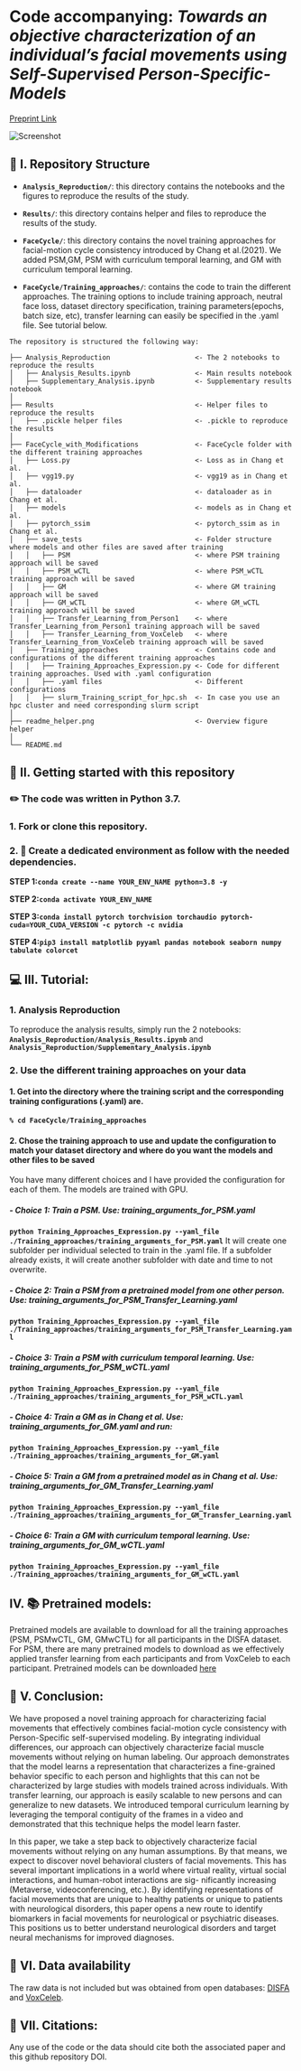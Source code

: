 # Code accompanying: *Towards an objective characterization of an individual’s facial movements using Self-Supervised Person-Specific-Models*

 [Preprint Link]([https://www.google.com](https://arxiv.org/abs/2211.08279))
 
![Screenshot](readme_helper.png)

## 📂 I. Repository Structure

- **`Analysis_Reproduction/`**: this directory contains the notebooks and the figures to reproduce the results of the study.

- **`Results/`**: this directory contains helper and files to reproduce the results of the study.

- **`FaceCycle/`**: this directory contains the novel training approaches for facial-motion cycle consistency introduced by Chang et al.(2021). We added PSM,GM, PSM with curriculum temporal learning, and GM with curriculum temporal learning.

-  **`FaceCycle/Training_approaches/`**:  contains the code to train the different approaches. The training options to include training approach, neutral face loss, dataset directory specification, training parameters(epochs, batch size, etc), transfer learning can easily be specified in the .yaml file. See tutorial below.

```
The repository is structured the following way:

├── Analysis_Reproduction                     <- The 2 notebooks to reproduce the results
│   ├── Analysis_Results.ipynb                <- Main results notebook
│   ├── Supplementary_Analysis.ipynb          <- Supplementary results notebook
│
├── Results                                   <- Helper files to reproduce the results
│   ├── .pickle helper files                  <- .pickle to reproduce the results
│
├── FaceCycle_with_Modifications              <- FaceCycle folder with the different training approaches
│   ├── Loss.py                               <- Loss as in Chang et al.               
│   ├── vgg19.py                              <- vgg19 as in Chang et al.  
│   ├── dataloader                            <- dataloader as in Chang et al.
│   ├── models                                <- models as in Chang et al.
│   ├── pytorch_ssim                          <- pytorch_ssim as in Chang et al.
│   ├── save_tests                            <- Folder structure where models and other files are saved after training
│   │   ├── PSM                               <- where PSM training approach will be saved
│   │   ├── PSM_wCTL                          <- where PSM_wCTL training approach will be saved
│   │   ├── GM                                <- where GM training approach will be saved
│   │   ├── GM_wCTL                           <- where GM_wCTL training approach will be saved
│   │   ├── Transfer_Learning_from_Person1    <- where Transfer_Learning_from_Person1 training approach will be saved
│   │   ├── Transfer_Learning_from_VoxCeleb   <- where Transfer_Learning_from_VoxCeleb training approach will be saved
│   ├── Training_approaches                   <- Contains code and configurations of the different training approaches
│   │   ├── Training_Approaches_Expression.py <- Code for different training approaches. Used with .yaml configuration
│   │   ├── .yaml files                       <- Different configurations 
│   │   ├── slurm_Training_script_for_hpc.sh  <- In case you use an hpc cluster and need corresponding slurm script
│
├── readme_helper.png                         <- Overview figure helper
│
└── README.md

```
## 🚀 II. Getting started with this repository

### ✏️ The code was written in Python 3.7.

### 1. Fork or clone this repository.

### 2. 🔨 Create a dedicated environment as follow with the needed dependencies.

**STEP 1:`conda create --name YOUR_ENV_NAME python=3.8 -y`**

**STEP 2:`conda activate YOUR_ENV_NAME`**

**STEP 3:`conda install pytorch torchvision torchaudio pytorch-cuda=YOUR_CUDA_VERSION -c pytorch -c nvidia`**

**STEP 4:`pip3 install matplotlib pyyaml pandas notebook seaborn numpy tabulate colorcet`**

## 💻 III. Tutorial:

### 1. Analysis Reproduction
To reproduce the analysis results, simply run the 2 notebooks: **`Analysis_Reproduction/Analysis_Results.ipynb`** and **`Analysis_Reproduction/Supplementary_Analysis.ipynb`**

### 2. Use the different training approaches on your data

#### 1. Get into the directory where the training script and the corresponding training configurations (.yaml) are.

**`% cd FaceCycle/Training_approaches`**

#### 2. Chose the training approach to use and update the configuration to match your dataset directory and where do you want the models and other files to be saved
You have many different choices and I have provided the configuration for each of them. The models are trained with GPU.
##### - Choice 1: Train a PSM. Use: training_arguments_for_PSM.yaml
**`python Training_Approaches_Expression.py --yaml_file ./Training_approaches/training_arguments_for_PSM.yaml`**
It will create one subfolder per individual selected to train in the .yaml file. If a subfolder already exists, it will create another subfolder with date and time to not overwrite.
##### - Choice 2: Train a PSM from a pretrained model from one other person. Use: training_arguments_for_PSM_Transfer_Learning.yaml
**`python Training_Approaches_Expression.py --yaml_file ./Training_approaches/training_arguments_for_PSM_Transfer_Learning.yaml`**
##### - Choice 3: Train a PSM with curriculum temporal learning. Use: training_arguments_for_PSM_wCTL.yaml
**`python Training_Approaches_Expression.py --yaml_file ./Training_approaches/training_arguments_for_PSM_wCTL.yaml`**
##### - Choice 4: Train a GM as in Chang et al. Use: training_arguments_for_GM.yaml and run:
**`python Training_Approaches_Expression.py --yaml_file ./Training_approaches/training_arguments_for_GM.yaml`**
##### - Choice 5: Train a GM from a pretrained model as in Chang et al. Use: training_arguments_for_GM_Transfer_Learning.yaml
**`python Training_Approaches_Expression.py --yaml_file ./Training_approaches/training_arguments_for_GM_Transfer_Learning.yaml`**
##### - Choice 6: Train a GM with curriculum temporal learning. Use: training_arguments_for_GM_wCTL.yaml
**`python Training_Approaches_Expression.py --yaml_file ./Training_approaches/training_arguments_for_GM_wCTL.yaml`**

## IV. 📚 Pretrained models:
Pretrained models are available to download for all the training approaches (PSM, PSMwCTL, GM, GMwCTL) for all participants in the DISFA dataset.
For PSM, there are many pretrained models to download as we effectively applied transfer learning from each participants and from VoxCeleb to each participant.
Pretrained models can be downloaded [here](https://www.dropbox.com/sh/8twdubx28mec0g6/AAA3a19L6y8YAeC47QhoEESMa?dl=0)
## 📗 V. Conclusion:
We have proposed a novel training approach for characterizing facial movements that effectively combines facial-motion cycle consistency with Person-Specific self-supervised modeling. By integrating individual differences, our approach can objectively characterize facial muscle movements without relying on human labeling. Our approach demonstrates that the model learns a representation that characterizes a fine-grained behavior specific to each person and highlights that this can not be characterized by large studies with models trained across individuals. With transfer learning, our approach is easily scalable to new persons and can generalize to new datasets. We introduced temporal curriculum learning by leveraging the temporal contiguity of the frames in a video and demonstrated that this technique helps the model learn faster.

In this paper, we take a step back to objectively characterize facial movements without relying on any human assumptions. By that means, we expect to discover novel behavioral clusters of facial movements. This has several important implications in a world where virtual reality, virtual social interactions, and human-robot interactions are sig- nificantly increasing (Metaverse, videoconferencing, etc.). By identifying representations of facial movements that are unique to healthy patients or unique to patients with neurological disorders, this paper opens a new route to identify biomarkers in facial movements for neurological or psychiatric diseases. This positions us to better understand neurological disorders and target neural mechanisms for improved diagnoses.

## 💾 VI. Data availability
The raw data is not included but was obtained from open databases: [DISFA](http://mohammadmahoor.com/disfa/) and [VoxCeleb](https://www.robots.ox.ac.uk/~vgg/data/voxceleb/).
## 📌 VII. Citations:
Any use of the code or the data should cite both the associated paper and this github repository DOI.
